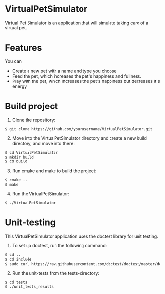 # VirtualPetSimulator

Virtual Pet Simulator is an application that will simulate taking care 
of a virtual pet.

# Features

You can
* Create a new pet with a name and type you choose
* Feed the pet, which increases the pet's happiness and fullness.
* Play with the pet, which increases the pet's happiness but decreases it's energy

# Build project

1. Clone the repository:
```bash
$ git clone https://github.com/yourusername/VirtualPetSimulator.git
```

2. Move into the VirtualPetSimulator directory and create a new build 
   directory, and move into there:
```bash
$ cd VirtualPetSimulator
$ mkdir build
$ cd build
```

3. Run cmake and make to build the project:
```bash
$ cmake ..
$ make
```

4. Run the VirtualPetSimulator:
```bash
$ ./VirtualPetSimulator

```

# Unit-testing

This VirtualPetSimulator application uses the doctest library for unit testing.

1. To set up doctest, run the following command:
```bash
$ cd ..
$ cd include
$ sudo curl https://raw.githubusercontent.com/doctest/doctest/master/doctest/doctest.h -o doctest.h

```

2. Run the unit-tests from the tests-directory:
```bash
$ cd tests
$ ./unit_tests_results

```


